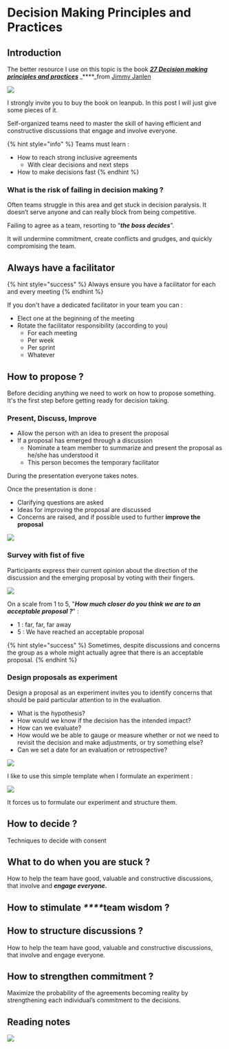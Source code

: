 # Decision Making Principles and Practices

## Introduction

The better resource I use on this topic is the book [_**27 Decision making principles and practices**_](https://leanpub.com/decision-making-principles) _****_from [Jimmy Janlen](https://twitter.com/jimmyjanlen) 

![](../../.gitbook/assets/image%20%28300%29.png)

I strongly invite you to buy the book on leanpub. In this post I will just give some pieces of it.

Self-organized teams need to master the skill of having efficient and constructive discussions that engage and involve everyone.

{% hint style="info" %}
Teams must learn :

* How to reach strong inclusive agreements
  * With clear decisions and next steps
* How to make decisions fast
{% endhint %}

### What is the risk of failing in decision making ?

Often teams struggle in this area and get stuck in decision paralysis. It doesn’t serve anyone and can really block from being competitive.

Failing to agree as a team, resorting to “_**the boss decides**_”.

It will undermine commitment, create conflicts and grudges, and quickly compromising the team.

## Always have a facilitator

{% hint style="success" %}
Always ensure you have a facilitator for each and every meeting
{% endhint %}

If you don't have a dedicated facilitator in your team you can :

* Elect one at the beginning of the meeting
* Rotate the facilitator responsibility \(according to you\)
  * For each meeting
  * Per week
  * Per sprint
  * Whatever

## How to propose ?

Before deciding anything we need to work on how to propose something. It's the first step before getting ready for decision taking.

### Present, Discuss, Improve

* Allow the person with an idea to present the proposal
* If a proposal has emerged through a discussion
  * Nominate a team member to summarize and present the proposal as he/she has understood it
  * This person becomes the temporary facilitator

During the presentation everyone takes notes.

Once the presentation is done :

* Clarifying questions are asked
* Ideas for improving the proposal are discussed
* Concerns are raised, and if possible used to further **improve the proposal**

![](../../.gitbook/assets/image%20%28297%29.png)

### Survey with fist of five 

Participants express their current opinion about the direction of the discussion and the emerging proposal by voting with their fingers.

![](../../.gitbook/assets/image%20%28287%29.png)

On a scale from 1 to 5, "_**How much closer do you think we are to an acceptable proposal ?**_" :

* 1 : far, far, far away
* 5 : We have reached an acceptable proposal

{% hint style="success" %}
Sometimes, despite discussions and concerns the group as a whole might actually agree that there is an acceptable proposal.
{% endhint %}

### Design proposals as experiment

Design a proposal as an experiment invites you to identify concerns that should be paid particular attention to in the evaluation. 

* What is the hypothesis? 
* How would we know if the decision has the intended impact? 
* How can we evaluate? 
* How would we be able to gauge or measure whether or not we need to revisit the decision and make adjustments, or try something else? 
* Can we set a date for an evaluation or retrospective?

![](../../.gitbook/assets/image%20%28298%29.png)

I like to use this simple template when I formulate an experiment :

![](../../.gitbook/assets/image%20%28291%29.png)

It forces us to formulate our experiment and structure them.

##  How to decide ?

Techniques to decide with consent

## What to do when you are stuck ?

How to help the team have good, valuable and constructive discussions, that involve and _**engage everyone.**_

## **How to stimulate** _****_**t**eam wisdom ?

## How to structure discussions ?

How to help the team have good, valuable and constructive discussions, that involve and engage everyone.

## How to strengthen commitment ?

Maximize the probability of the agreements becoming reality by strengthening each individual’s commitment to the decisions.

## Reading notes

![](../../.gitbook/assets/image%20%28285%29.png)

